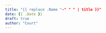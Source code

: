 ```yaml
---
title: "{{ replace .Name "-" " " | title }}"
date: {{ .Date }}
draft: true
author: "Court"
---
```


